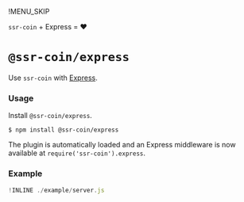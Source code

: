 !MENU_SKIP

`ssr-coin` + Express = :heart:

# `@ssr-coin/express`

Use `ssr-coin` with [Express](https://github.com/expressjs/express).

### Usage

Install `@ssr-coin/express`.

~~~shell
$ npm install @ssr-coin/express
~~~

The plugin is automatically loaded and
an Express middleware is now available at `require('ssr-coin').express`.

### Example

~~~js
!INLINE ./example/server.js
~~~
